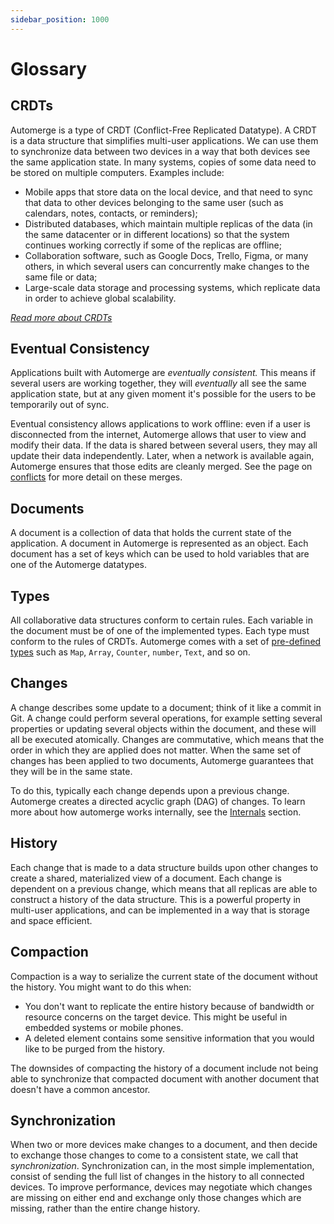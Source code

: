 ```yaml
---
sidebar_position: 1000
---
```


# Glossary

## CRDTs

Automerge is a type of CRDT (Conflict-Free Replicated Datatype). A CRDT is a data structure that simplifies multi-user applications. We can use them to synchronize data between two devices in a way that both devices see the same application state.  In many systems, copies of some data need to be stored on multiple computers. Examples include:
  * Mobile apps that store data on the local device, and that need to sync that data to other devices belonging to the same user (such as calendars, notes, contacts, or reminders);
  * Distributed databases, which maintain multiple replicas of the data (in the same datacenter or in different locations) so that the system continues working correctly if some of the replicas are offline;
  * Collaboration software, such as Google Docs, Trello, Figma, or many others, in which several users can concurrently make changes to the same file or data;
  * Large-scale data storage and processing systems, which replicate data in order to achieve global scalability.

*[Read more about CRDTs](https://crdt.tech/)*


## Eventual Consistency

Applications built with Automerge are *eventually consistent.* This means if several users are working together, they will *eventually* all see the same application state, but at any given moment it's possible for the users to be temporarily out of sync.

Eventual consistency allows applications to work offline: even if a user is disconnected from the internet, Automerge allows that user to view and modify their data. If the data is shared between several users, they may all update their data independently. Later, when a network is available again, Automerge ensures that those edits are cleanly merged. See the page on [conflicts](/docs/cookbook/conflicts/) for more detail on these merges.

## Documents

A document is a collection of data that holds the current state of the application. A document in Automerge is represented as an object. Each document has a set of keys which can be used to hold variables that are one of the Automerge datatypes.

## Types

All collaborative data structures conform to certain rules. Each variable in the document must be of one of the implemented types. Each type must conform to the rules of CRDTs. Automerge comes with a set of [pre-defined types](/docs/types/values/) such as `Map`, `Array`, `Counter`, `number`, `Text`, and so on.

## Changes

A change describes some update to a document; think of it like a commit in Git. A change could perform several operations, for example setting several properties or updating several objects within the document, and these will all be executed atomically. Changes are commutative, which means that the order in which they are applied does not matter. When the same set of changes has been applied to two documents, Automerge guarantees that they will be in the same state.

To do this, typically each change depends upon a previous change. Automerge creates a directed acyclic graph (DAG) of changes. To learn more about how automerge works internally, see the [Internals](/docs/how-it-works/backend/) section.

## History

Each change that is made to a data structure builds upon other changes to create a shared, materialized view of a document. Each change is dependent on a previous change, which means that all replicas are able to construct a history of the data structure. This is a powerful property in multi-user applications, and can be implemented in a way that is storage and space efficient.

## Compaction

Compaction is a way to serialize the current state of the document without the history. You might want to do this when:

* You don't want to replicate the entire history because of bandwidth or resource concerns on the target device. This might be useful in embedded systems or mobile phones.
* A deleted element contains some sensitive information that you would like to be purged from the history.

The downsides of compacting the history of a document include not being able to synchronize that compacted document with another document that doesn't have a common ancestor. 

## Synchronization

When two or more  devices make changes to a document, and then decide to exchange those changes to come to a consistent state, we call that *synchronization*. Synchronization can, in the most simple implementation, consist of sending the full list of changes in the history to all connected devices. To improve performance, devices may negotiate which changes are missing on either end and exchange only those changes which are missing, rather than the entire change history.


